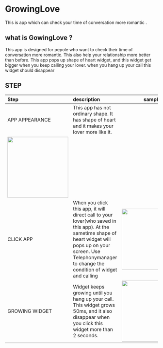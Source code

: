 # GrowingLove
This is app which can check your time of conversation more romantic .

## what is GowingLove ?
This app is designed for pepole who want to check their time of conversation more romantic. This also help your relationship more better than before. This app pops up shape of heart widget, and this widget get bigger when you keep calling your lover. when you hang up your call this widget should disappear

## STEP
|Step|description|sample| 
|:--- |:----|:----:|
|APP APPEARANCE|This app has not ordinary shape. It has shape of heart and it makes your lover more like it.
|<img src="http://imageshack.com/a/img923/8584/Qpu5ce.jpg" width=200/> |
|CLICK APP|When you click this app, it will direct call to your lover(who saved in this app). At the sametime shape of heart widget will pops up on your screen. Use Telephonymanager to change the condition of widget and calling|<img src="http://imageshack.com/a/img923/7591/E9iArm.jpg" width=200/>|
|GROWING WIDGET| Widget keeps growing until you hang up your call. This widget grows 50ms, and it also disappear when you click this widget more than 2 seconds.|<img src="http://imageshack.com/a/img922/9034/0zw22T.jpg" width=200/>|
